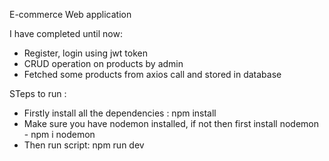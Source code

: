 E-commerce Web application

I have completed until now:

- Register, login using jwt token
- CRUD operation on products by admin
- Fetched some products from axios call and stored in database

STeps to run :

- Firstly install all the dependencies : npm install
- Make sure you have nodemon installed, if not then first install nodemon - npm i nodemon
- Then run script: npm run dev
